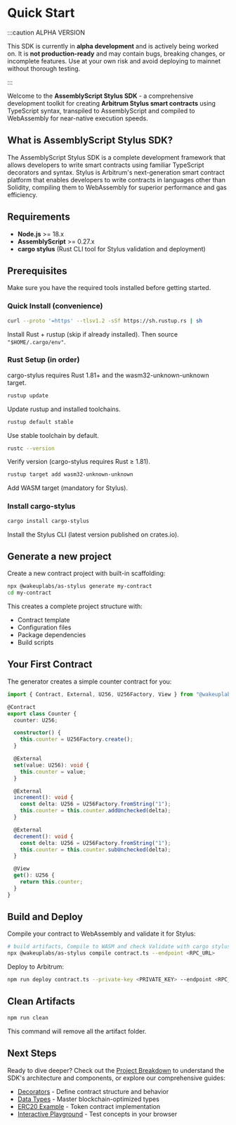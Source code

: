 # Quick Start

:::caution ALPHA VERSION

This SDK is currently in **alpha development** and is actively being worked on. It is **not production-ready** and may contain bugs, breaking changes, or incomplete features. Use at your own risk and avoid deploying to mainnet without thorough testing.

:::

Welcome to the **AssemblyScript Stylus SDK** - a comprehensive development toolkit for creating **Arbitrum Stylus smart contracts** using TypeScript syntax, transpiled to AssemblyScript and compiled to WebAssembly for near-native execution speeds.

## What is AssemblyScript Stylus SDK?

The AssemblyScript Stylus SDK is a complete development framework that allows developers to write smart contracts using familiar TypeScript decorators and syntax. Stylus is Arbitrum's next-generation smart contract platform that enables developers to write contracts in languages other than Solidity, compiling them to WebAssembly for superior performance and gas efficiency.

## Requirements

- **Node.js** >= 18.x
- **AssemblyScript** >= 0.27.x
- **cargo stylus** (Rust CLI tool for Stylus validation and deployment)

## Prerequisites

Make sure you have the required tools installed before getting started.

### Quick Install (convenience)

```bash
curl --proto '=https' --tlsv1.2 -sSf https://sh.rustup.rs | sh
```

Install Rust + rustup (skip if already installed). Then source `"$HOME/.cargo/env"`.

### Rust Setup (in order)

cargo-stylus requires Rust 1.81+ and the wasm32-unknown-unknown target.

```bash
rustup update
```

Update rustup and installed toolchains.

```bash
rustup default stable
```

Use stable toolchain by default.

```bash
rustc --version
```

Verify version (cargo-stylus requires Rust ≥ 1.81).

```bash
rustup target add wasm32-unknown-unknown
```

Add WASM target (mandatory for Stylus).

### Install cargo-stylus

```bash
cargo install cargo-stylus
```

Install the Stylus CLI (latest version published on crates.io).

## Generate a new project

Create a new contract project with built-in scaffolding:

```bash
npx @wakeuplabs/as-stylus generate my-contract
cd my-contract
```

This creates a complete project structure with:

- Contract template
- Configuration files
- Package dependencies
- Build scripts

## Your First Contract

The generator creates a simple counter contract for you:

```typescript
import { Contract, External, U256, U256Factory, View } from "@wakeuplabs/as-stylus";

@Contract
export class Counter {
  counter: U256;

  constructor() {
    this.counter = U256Factory.create();
  }

  @External
  set(value: U256): void {
    this.counter = value;
  }

  @External
  increment(): void {
    const delta: U256 = U256Factory.fromString("1");
    this.counter = this.counter.addUnchecked(delta);
  }

  @External
  decrement(): void {
    const delta: U256 = U256Factory.fromString("1");
    this.counter = this.counter.subUnchecked(delta);
  }

  @View
  get(): U256 {
    return this.counter;
  }
}
```

## Build and Deploy

Compile your contract to WebAssembly and validate it for Stylus:

```bash
# build artifacts, Compile to WASM and check Validate with cargo stylus
npx @wakeuplabs/as-stylus compile contract.ts --endpoint <RPC_URL>
```

Deploy to Arbitrum:

```bash
npm run deploy contract.ts --private-key <PRIVATE_KEY> --endpoint <RPC_URL> --constructor-args <constructor-args...>"
```

## Clean Artifacts

```bash
npm run clean
```

This command will remove all the artifact folder.

## Next Steps

Ready to dive deeper? Check out the [Project Breakdown](project-breakdown) to understand the SDK's architecture and components, or explore our comprehensive guides:

- [Decorators](/decorators/contract) - Define contract structure and behavior
- [Data Types](/types/u256) - Master blockchain-optimized types
- [ERC20 Example](/examples/erc20) - Token contract implementation
- [Interactive Playground](https://as-stylus-playground.wakeuplabs.link/) - Test concepts in your browser
